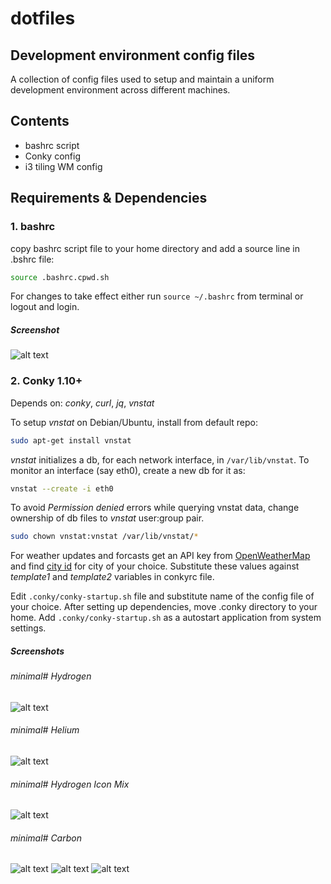# dotfiles
## Development environment config files

A collection of config files used to setup and maintain a uniform development environment across different machines.

## Contents
- bashrc script
- Conky config
- i3 tiling WM config

## Requirements & Dependencies
### 1. bashrc
   copy bashrc script file to your home directory and add a source line in
.bshrc file:
   ```bash
   source .bashrc.cpwd.sh
   ```
   For changes to take effect either run ```source ~/.bashrc``` from terminal or logout and login.

   ##### Screenshot

   ![alt text](https://github.com/cod3g3nki/dotfiles/raw/master/shell-shot.png "Bash prompt")

### 2. Conky 1.10+
   Depends on: *conky*, *curl*, *jq*, *vnstat*

   To setup *vnstat* on Debian/Ubuntu, install from default repo:  
   ```bash
   sudo apt-get install vnstat
   ```
   *vnstat* initializes a db, for each network interface, in
   ```/var/lib/vnstat```. To monitor an interface (say eth0), create a new db for it as:
   ```bash
   vnstat --create -i eth0
   ```
   To avoid *Permission denied* errors while querying vnstat data, change
ownership of db files to *vnstat* user:group pair.  
   ```bash
   sudo chown vnstat:vnstat /var/lib/vnstat/*
   ```
   For weather updates and forcasts get an API key from [OpenWeatherMap](https://openweathermap.org "OpenWeatherMap's Homepage")
   and find [city id](http://openweathermap.org/help/city_list.txt "City ID List")  for city of your choice. Substitute these values against
   *template1* and *template2* variables in conkyrc file.

   Edit ```.conky/conky-startup.sh``` file and substitute name of the config
   file of your choice.
   After setting up dependencies, move .conky directory to your home. Add
   ```.conky/conky-startup.sh``` as a autostart application from system settings.

   ##### Screenshots
   ###### minimal# Hydrogen
   ![alt text](https://github.com/cod3g3nki/dotfiles/raw/master/conkyrc_minH_shot.png ".conkyrc_minH")

   ###### minimal# Helium
   ![alt text](https://github.com/cod3g3nki/dotfiles/raw/master/conkyrc_minHe_shot.png ".conkyrc_minHe")

   ###### minimal# Hydrogen Icon Mix
   ![alt text](https://github.com/cod3g3nki/dotfiles/raw/master/conkyrc_minH_mix_shot.png ".conkyrc_minH_mix")
   
   ###### minimal# Carbon
   ![alt text](https://github.com/cod3g3nki/dotfiles/raw/master/conkyrc_mixC12_shot.png ".conkyrc_mixC12")
   ![alt text](https://github.com/cod3g3nki/dotfiles/raw/master/conkyrc_mixC13_shot.png ".conkyrc_mixC13")
   ![alt text](https://github.com/cod3g3nki/dotfiles/raw/master/conkyrc_mixC14_shot.png ".conkyrc_mixC14")
   
